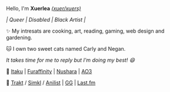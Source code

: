 
Hello, I'm **Xuerlea**  [*(xuer/xuers)*](https://en.pronouns.page/@Xuerlea)

*| Queer | Disabled | Black Artist |*

✨ My intresats are cooking, art, reading, gaming, web design and gardening.

🐱 I own two sweet cats named Carly and Negan.

*It takes time for me to reply but I'm doing my best! :smile:*

🎨 [Itaku](https://itaku.ee/profile/xrleaart) | [Furaffinity](https://www.furaffinity.net/user/xrleaart/)
 | [Nushara](https://nushara.com/xuerleaart/) | [AO3](https://archiveofourown.org/users/XRLEAART/pseuds/XRLEAART)

🔗 [Trakt](https://trakt.tv/users/xuerlea) / [Simkl](https://simkl.com/5597562/) / [Anilist](https://anilist.co/user/Xuerlea/) | [GG](https://ggapp.io/Xuerlea)
| [Last.fm](https://www.last.fm/user/Xuerlea)
